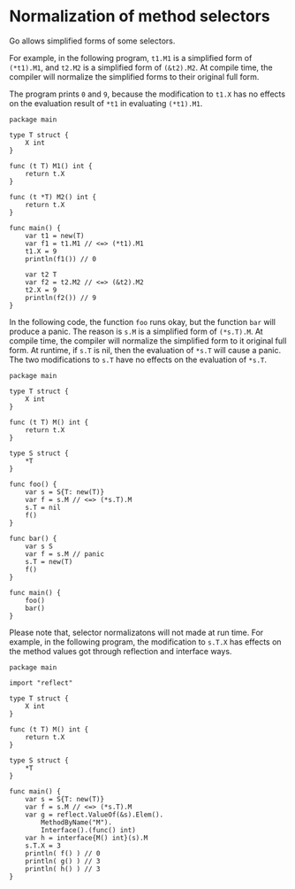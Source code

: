 <h1>Normalization of method selectors</h1>

<p>Go allows simplified forms of some selectors.</p>

<p>For example, in the following program, <code>t1.M1</code> is a simplified form of <code>(*t1).M1</code>,
and <code>t2.M2</code> is a simplified form of <code>(&amp;t2).M2</code>. At compile time, the compiler will normalize the simplified forms to their original full form.</p>

<p>The program prints <code>0</code> and <code>9</code>, because the modification to <code>t1.X</code> has no effects on the evaluation result of <code>*t1</code> in evaluating <code>(*t1).M1</code>.</p>

<pre><code class="language-Go">package main

type T struct {
	X int
}

func (t T) M1() int {
	return t.X
}

func (t *T) M2() int {
	return t.X
}

func main() {
	var t1 = new(T)
	var f1 = t1.M1 // &lt;=&gt; (*t1).M1
	t1.X = 9
	println(f1()) // 0 
	
	var t2 T
	var f2 = t2.M2 // &lt;=&gt; (&amp;t2).M2
	t2.X = 9
	println(f2()) // 9
}
</code></pre>

<p>In the following code, the function <code>foo</code> runs okay, but the function <code>bar</code> will produce a panic. The reason is <code>s.M</code> is a simplified form of <code>(*s.T).M</code>. At compile time, the compiler will normalize the simplified form to it original full form. At runtime, if <code>s.T</code> is nil, then the evaluation of <code>*s.T</code> will cause a panic. The two modifications to <code>s.T</code> have no effects on the evaluation of <code>*s.T</code>.</p>

<pre><code class="language-Go">package main

type T struct {
	X int
}

func (t T) M() int {
	return t.X
}

type S struct {
	*T
}

func foo() {
	var s = S{T: new(T)}
	var f = s.M // &lt;=&gt; (*s.T).M
	s.T = nil
	f()
}

func bar() {
	var s S
	var f = s.M // panic
	s.T = new(T)
	f()
}

func main() {
	foo()
	bar()
}
</code></pre>

<p>Please note that, selector normalizatons will not made at run time.
For example, in the following program, the modification to <code>s.T.X</code>
has effects on the method values got through reflection and interface ways.</p>

<pre><code class="language-Go">package main

import &quot;reflect&quot;

type T struct {
	X int
}

func (t T) M() int {
	return t.X
}

type S struct {
	*T
}

func main() {
	var s = S{T: new(T)}
	var f = s.M // &lt;=&gt; (*s.T).M
	var g = reflect.ValueOf(&amp;s).Elem().
		MethodByName(&quot;M&quot;).
		Interface().(func() int)
	var h = interface{M() int}(s).M
	s.T.X = 3
	println( f() ) // 0
	println( g() ) // 3
	println( h() ) // 3
}
</code></pre>
